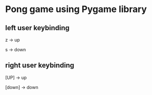 # Pong game using Pygame library

## left user keybinding
z -> up

s -> down

## right user keybinding

[UP] -> up

[down] -> down
